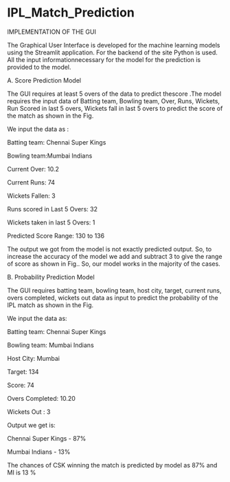 # IPL_Match_Prediction
IMPLEMENTATION OF THE GUI

The Graphical User Interface is developed for the machine learning models using the Streamlit application. For the backend of the site Python is used. All the input informationnecessary for the model for the prediction is provided to the model.

A. Score Prediction Model

The GUI requires at least 5 overs of the data to predict thescore .The model requires the input data of Batting team, Bowling team, Over, Runs, Wickets, Run Scored in last 5 overs, Wickets fall in last 5 overs to predict the score of the match as shown in the Fig.

We input the data as :

Batting team: Chennai Super Kings

Bowling team:Mumbai Indians

Current Over: 10.2

Current Runs: 74

Wickets Fallen: 3

Runs scored in Last 5 Overs: 32

Wickets taken in last 5 Overs: 1

Predicted Score Range: 130 to 136

The output we got from the model is not exactly predicted output. So, to increase the accuracy of the model we add and
subtract 3 to give the range of score as shown in Fig.. So, our model works in the majority of the cases.

B. Probability Prediction Model

The GUI requires batting team, bowling team, host city, target, current runs, overs completed, wickets out data as input to predict the probability of the IPL match as shown in the Fig.

We input the data as:

Batting team: Chennai Super Kings

Bowling team: Mumbai Indians

Host City: Mumbai

Target: 134

Score: 74

Overs Completed: 10.20

Wickets Out : 3

Output we get is:

Chennai Super Kings - 87%

Mumbai Indians - 13%

The chances of CSK winning the match is predicted by model as 87% and MI is 13 %
